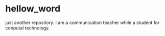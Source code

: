 # hellow_word
just another repository. 
I am a communication teacher while a student for conputal technology.
